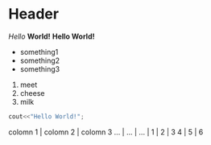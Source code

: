 # Header

*Hello* **World!**
__Hello World!__

* something1
* something2
* something3

1. meet
2. cheese
3. milk

```C++
cout<<"Hello World!";
```
colomn 1 | colomn 2 | colomn 3
... | ... | ... |
1 | 2 | 3 
4 | 5 | 6 

